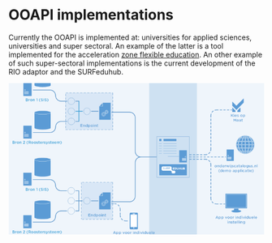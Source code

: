 # OOAPI implementations

Currently the OOAPI is implemented at: universities for applied sciences, universities and super sectoral. An example of the latter is a tool implemented for the acceleration [zone flexible education](https://versnellingsplan.nl/english/zones/flexibilisation/). An other example of such super-sectoral implementations is the current development of the RIO adaptor and the SURFeduhub.

![OOAPI gateway](../_media/surfeduhub-architectuur-v5_0.png)

